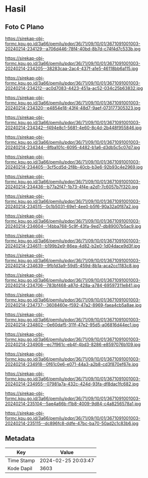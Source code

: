 # Hasil

## Foto C Plano

https://sirekap-obj-formc.kpu.go.id/3a66/pemilu/pdpr/36/71/09/10/01/3671091001003-20240214-234129--a706d446-78f4-40bd-8b7d-c74f4d7c533b.jpg

https://sirekap-obj-formc.kpu.go.id/3a66/pemilu/pdpr/36/71/09/10/01/3671091001003-20240214-234205--38283caa-2ac4-437f-a1e5-46118bb6a115.jpg

https://sirekap-obj-formc.kpu.go.id/3a66/pemilu/pdpr/36/71/09/10/01/3671091001003-20240214-234212--ac0d7083-4423-451a-ac52-034c25b63832.jpg

https://sirekap-obj-formc.kpu.go.id/3a66/pemilu/pdpr/36/71/09/10/01/3671091001003-20240214-234320--e4854e18-43f4-48d7-9aef-073177305323.jpg

https://sirekap-obj-formc.kpu.go.id/3a66/pemilu/pdpr/36/71/09/10/01/3671091001003-20240214-234342--f494e8c1-5681-4e60-8c4d-2b448f955846.jpg

https://sirekap-obj-formc.kpu.go.id/3a66/pemilu/pdpr/36/71/09/10/01/3671091001003-20240214-234344--8fba101c-6095-4482-b1a6-d3db5c5c07d7.jpg

https://sirekap-obj-formc.kpu.go.id/3a66/pemilu/pdpr/36/71/09/10/01/3671091001003-20240214-234405--3cf5cd5d-2f8b-40cb-b3e6-92b93c4e2969.jpg

https://sirekap-obj-formc.kpu.go.id/3a66/pemilu/pdpr/36/71/09/10/01/3671091001003-20240214-234436--b77a2f47-1b73-4f4e-a2d1-7c6057b7f320.jpg

https://sirekap-obj-formc.kpu.go.id/3a66/pemilu/pdpr/36/71/09/10/01/3671091001003-20240214-234515--0c1b5031-69e1-4ee0-b5f6-90a32a0f87a2.jpg

https://sirekap-obj-formc.kpu.go.id/3a66/pemilu/pdpr/36/71/09/10/01/3671091001003-20240214-234604--14bba768-5c9f-43fa-9ed7-db89007b5ac9.jpg

https://sirekap-obj-formc.kpu.go.id/3a66/pemilu/pdpr/36/71/09/10/01/3671091001003-20240214-234611--b199b2e9-86ea-4d82-b2e0-1d04dace9d3f.jpg

https://sirekap-obj-formc.kpu.go.id/3a66/pemilu/pdpr/36/71/09/10/01/3671091001003-20240214-234639--9fb1d3a9-59d5-459d-8b1a-aca2cc1183c8.jpg

https://sirekap-obj-formc.kpu.go.id/3a66/pemilu/pdpr/36/71/09/10/01/3671091001003-20240214-234706--783bf468-a87d-428a-a784-69597311e841.jpg

https://sirekap-obj-formc.kpu.go.id/3a66/pemilu/pdpr/36/71/09/10/01/3671091001003-20240214-234737--3608460e-f592-47a2-8969-faea4cb5a8ae.jpg

https://sirekap-obj-formc.kpu.go.id/3a66/pemilu/pdpr/36/71/09/10/01/3671091001003-20240214-234802--0e60daf5-311f-47e2-95d5-a06816d44ec1.jpg

https://sirekap-obj-formc.kpu.go.id/3a66/pemilu/pdpr/36/71/09/10/01/3671091001003-20240214-234908--ec7f961c-eb4f-4bd3-8286-e8597076b109.jpg

https://sirekap-obj-formc.kpu.go.id/3a66/pemilu/pdpr/36/71/09/10/01/3671091001003-20240214-234918--0f61c0e6-e071-44a3-a2b8-cd3f870ef67e.jpg

https://sirekap-obj-formc.kpu.go.id/3a66/pemilu/pdpr/36/71/09/10/01/3671091001003-20240214-234955--07981a7a-432c-424d-93fa-df8dac1fc682.jpg

https://sirekap-obj-formc.kpu.go.id/3a66/pemilu/pdpr/36/71/09/10/01/3671091001003-20240214-235104--5ae4a66b-f1b8-4009-9d84-c4a8256578a1.jpg

https://sirekap-obj-formc.kpu.go.id/3a66/pemilu/pdpr/36/71/09/10/01/3671091001003-20240214-235115--dc896fc8-ddfe-47bc-ba70-50ad2c1c83b6.jpg


## Metadata

| Key        | Value               |
| ---------- | ------------------- |
| Time Stamp | 2024-02-25 20:03:47 |
| Kode Dapil | 3603                |



